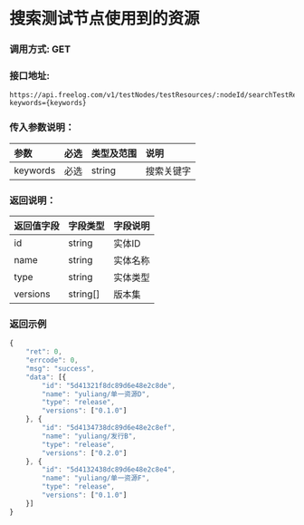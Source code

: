 # 搜索测试节点使用到的资源

### 调用方式: GET

### 接口地址:

```
https://api.freelog.com/v1/testNodes/testResources/:nodeId/searchTestResourceDependencyTree?keywords={keywords}
```

### 传入参数说明：
| 参数 | 必选 | 类型及范围 | 说明 |
| :--- | :--- | :--- | :--- |
| keywords | 必选 | string | 搜索关键字 |


### 返回说明：

| 返回值字段 | 字段类型 | 字段说明 |
| :--- | :--- | :--- |
| id | string | 实体ID |
| name | string | 实体名称 |
| type | string | 实体类型 |
| versions | string[] | 版本集 |


### 返回示例

```js
{
	"ret": 0,
	"errcode": 0,
	"msg": "success",
	"data": [{
		"id": "5d41321f8dc89d6e48e2c8de",
		"name": "yuliang/单一资源D",
		"type": "release",
		"versions": ["0.1.0"]
	}, {
		"id": "5d4134738dc89d6e48e2c8ef",
		"name": "yuliang/发行B",
		"type": "release",
		"versions": ["0.2.0"]
	}, {
		"id": "5d4132438dc89d6e48e2c8e4",
		"name": "yuliang/单一资源F",
		"type": "release",
		"versions": ["0.1.0"]
	}]
}
```